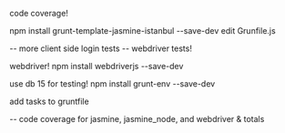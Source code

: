 code coverage!

npm install  grunt-template-jasmine-istanbul --save-dev
edit Grunfile.js

-- more client side login tests
-- webdriver tests!

webdriver!
npm install webdriverjs --save-dev

use db 15 for testing!
npm install grunt-env --save-dev

add tasks to gruntfile

-- code coverage for jasmine, jasmine_node, and webdriver & totals


